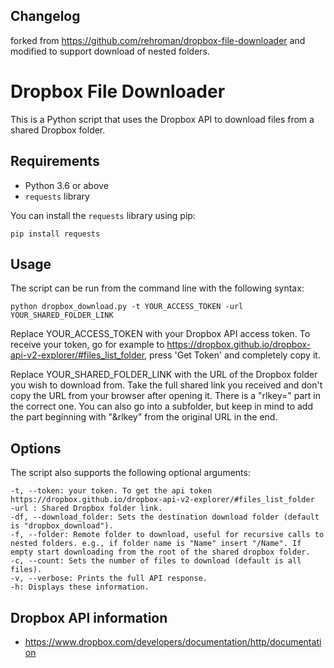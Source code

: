 
## Changelog
forked from https://github.com/rehroman/dropbox-file-downloader and modified to support download of nested folders.


# Dropbox File Downloader

This is a Python script that uses the Dropbox API to download files from a shared Dropbox folder.

## Requirements

- Python 3.6 or above
- `requests` library

You can install the `requests` library using pip:

```
pip install requests
```
## Usage
The script can be run from the command line with the following syntax:

```
python dropbox_download.py -t YOUR_ACCESS_TOKEN -url YOUR_SHARED_FOLDER_LINK
```
Replace YOUR_ACCESS_TOKEN with your Dropbox API access token.
To receive your token, go for example to https://dropbox.github.io/dropbox-api-v2-explorer/#files_list_folder, press 'Get Token' and completely copy it.

Replace YOUR_SHARED_FOLDER_LINK with the URL of the Dropbox folder you wish to download from. Take the full shared link you received and don't copy the URL from your browser after opening it. There is a "rlkey=" part in the correct one. You can also go into a subfolder, but keep in mind to add the part beginning with "&rlkey" from the original URL in the end.

## Options
The script also supports the following optional arguments:
```
-t, --token: your token. To get the api token https://dropbox.github.io/dropbox-api-v2-explorer/#files_list_folder
-url : Shared Dropbox folder link.
-df, --download_folder: Sets the destination download folder (default is "dropbox_download").
-f, --folder: Remote folder to download, useful for recursive calls to nested folders. e.g., if folder name is "Name" insert "/Name". If empty start downloading from the root of the shared dropbox folder.
-c, --count: Sets the number of files to download (default is all files).
-v, --verbose: Prints the full API response.
-h: Displays these information.
```

## Dropbox API information

- https://www.dropbox.com/developers/documentation/http/documentation

